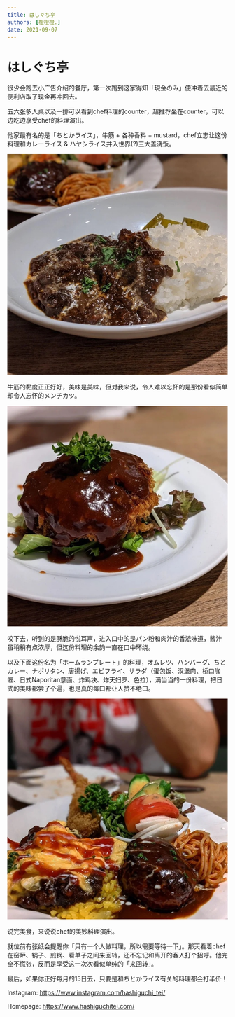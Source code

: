 ```yaml
---
title: はしぐち亭
authors: [橙橙橙.]
date: 2021-09-07
---
```


# はしぐち亭

很少会跑去小广告介绍的餐厅，第一次跑到这家得知「現金のみ」便冲着去最近的便利店取了现金再冲回去。

五六张多人桌以及一排可以看到chef料理的counter，超推荐坐在counter，可以边吃边享受chef的料理演出。

他家最有名的是「ちとかライス」，牛筋 + 各种香料 + mustard，chef立志让这份料理和カレーライス & ハヤシライス并入世界(?)三大盖浇饭。

![](/assets/2021-09-07/picture_pc_fe096b6aeb2056e9ce830c1d2432a96d.jpg)

牛筋的黏度正正好好，美味是美味，但对我来说，令人难以忘怀的是那份看似简单却令人忘怀的メンチカツ。

![](/assets/2021-09-07/picture_pc_18d503393618b62f92e2ddafe277a334.jpg)

咬下去，听到的是酥脆的悦耳声，进入口中的是パン粉和肉汁的香浓味道，酱汁虽稍稍有点浓厚，但这份料理的余韵一直在口中环绕。

以及下面这份名为「ホームランプレート」的料理，オムレツ、ハンバーグ、ちとカレー、ナポリタン、唐揚げ、エビフライ、サラダ（蛋包饭、汉堡肉、桥口咖喱、日式Naporitan意面、炸鸡块、炸天妇罗、色拉），满当当的一份料理，把日式的美味都尝了个遍，也是真的每口都让人赞不绝口。

![](/assets/2021-09-07/picture_pc_264400cb83358bf06d9356b726390c1d.jpg)

说完美食，来说说chef的美妙料理演出。

就位前有张纸会提醒你「只有一个人做料理，所以需要等待一下」。那天看着chef在窑炉、锅子、煎锅、看单子之间来回转，还不忘记和离开的客人打个招呼。他完全不慌张，反而是享受这一次次看似单纯的「来回转」。

最后，如果你正好每月的15日去，只要是和ちとかライス有关的料理都会打半价！

Instagram: https://www.instagram.com/hashiguchi_tei/

Homepage: https://www.hashiguchitei.com/